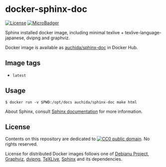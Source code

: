 # docker-sphinx-doc

[![License](https://img.shields.io/github/license/uchida/docker-sphinx-doc.svg?maxAge=2592000)](https://tldrlegal.com/license/creative-commons-cc0-1.0-universal)
[![MicroBadger](https://images.microbadger.com/badges/image/auchida/sphinx-doc.svg)](http://microbadger.com/images/auchida/sphinx-doc)

Sphinx installed docker image, including minimal texlive + texlive-language-japanese, dvipng and graphviz.

Docker image is available as [auchida/sphinx-doc](https://hub.docker.com/r/auchida/sphinx-doc/) in Docker Hub.

## Image tags

- `latest`

## Usage

```console
$ docker run -v $PWD:/opt/docs auchida/sphinx-doc make html
```

About Sphinx, consult [Sphinx documentation](http://www.sphinx-doc.org/en/stable/) for more information.

## License

Contents on this repository are dedicated to [![CC0 public domain](http://i.creativecommons.org/p/zero/1.0/80x15.png "CC0 public domain")](https://creativecommons.org/publicdomain/zero/1.0/).
No rights reserved.

License for distributed Docker images follows one of [Debianu Project](https://www.debian.org/legal/licenses/), [Graphviz](http://www.graphviz.org/License.php), [dvipng](https://www.ctan.org/pkg/dvipng), [TeXLive](https://www.tug.org/texlive/copying.html), [Sphinx](https://github.com/sphinx-doc/sphinx/blob/master/LICENSE) and its dependencies.
